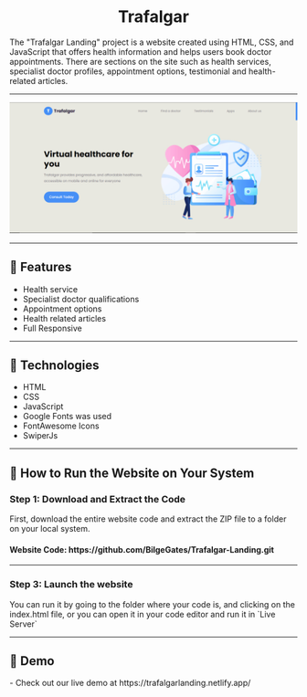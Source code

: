 <h1 align="center">Trafalgar</h1>
<p>The "Trafalgar Landing" project is a website created using HTML, CSS, and JavaScript that offers health information and helps users book doctor appointments. There are sections on the site such as health services, specialist doctor profiles, appointment options, testimonial and health-related articles.</p>
<hr />
<img src="./img/project__image/Trafalgar.jpg" >
<hr />
<h2>🍿 Features </h2>
<ul>   
   <li>Health service</li>
   <li>Specialist doctor qualifications</Li>
   <li>Appointment options</li>
   <li>Health related articles</li>
   <li>Full Responsive</li>
</ul><hr />
<h2>🍿 Technologies </h2>
<ul>
   <li>HTML</li>
   <li>CSS</Li>
   <li>JavaScript</li>   
   <li>Google Fonts was used</li>
   <li>FontAwesome Icons</li>
   <li>SwiperJs</li>
</ul>
<hr />
<h2>🍿 How to Run the Website on Your System </h2>
<h3> Step 1: Download and Extract the Code </h3>
<p>First, download the entire website code and extract the ZIP file to a folder on your local system.</p>
<h4>Website Code: https://github.com/BilgeGates/Trafalgar-Landing.git</h4>
<hr />
<h3>Step 3: Launch the website </h3>
<p>You can run it by going to the folder where your code is, and clicking on the index.html file, or you can open it in your code editor and run it in `Live Server`</p>
<hr />
<h2>🍿 Demo </h2>
<p> - Check out our live demo at https://trafalgarlanding.netlify.app/ </p>
